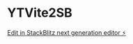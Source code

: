 # YTVite2SB

[Edit in StackBlitz next generation editor ⚡️](https://stackblitz.com/~/github.com/K0unty/YTVite2SB)